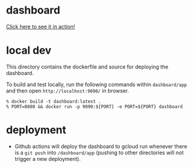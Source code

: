# dashboard

[Click here to see it in action!](https://dashboard-5odpqk6ypq-ue.a.run.app/)

# local dev

This directory contains the dockerfile and source for deploying the dashboard.

To build and test locally, run the following commands within `dashboard/app` and then open `http://localhost:9090/` in browser.
```
% docker build -t dashboard:latest .
% PORT=8080 && docker run -p 9090:${PORT} -e PORT=${PORT} dashboard

```
# deployment
- Github actions will deploy the dashboard to gcloud run whenever there is a `git push` into `/dashboard/app` (pushing to other directories will not trigger a new deployment).

